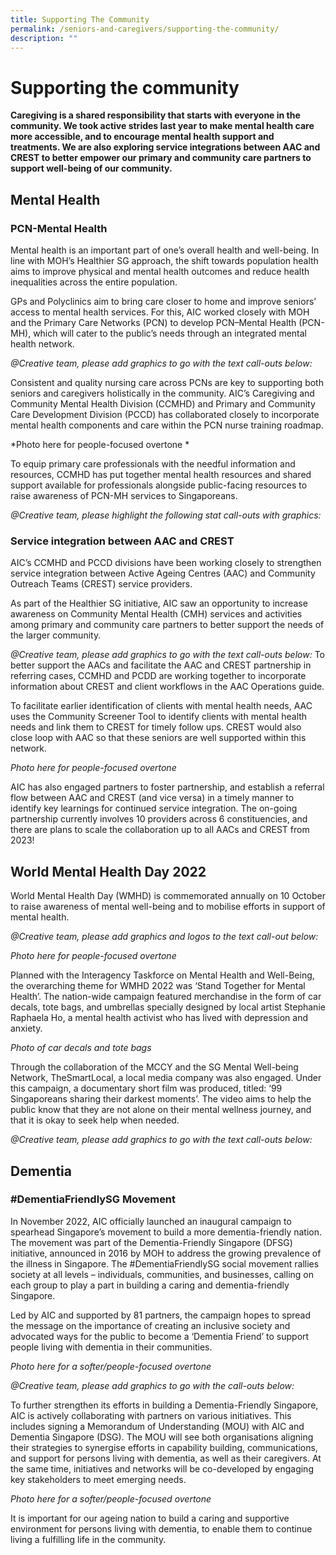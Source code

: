 ```yaml
---
title: Supporting The Community
permalink: /seniors-and-caregivers/supporting-the-community/
description: ""
---
```

# Supporting the community
**Caregiving is a shared responsibility that starts with everyone in the community. We took active strides last year to make mental health care more accessible, and to encourage mental health support and treatments. We are also exploring service integrations between AAC and CREST to better empower our primary and community care partners to support well-being of our community.**

## Mental Health
### PCN-Mental Health
Mental health is an important part of one’s overall health and well-being. In line with MOH’s Healthier SG approach, the shift towards population health aims to improve physical and mental health outcomes and reduce health inequalities across the entire population.  

GPs and Polyclinics aim to bring care closer to home and improve seniors’ access to mental health services. For this, AIC worked closely with MOH and the Primary Care Networks (PCN) to develop PCN–Mental Health (PCN-MH), which will cater to the public’s needs through an integrated mental health network.

*@Creative team, please add graphics to go with the text call-outs below:*

Consistent and quality nursing care across PCNs are key to supporting both seniors and caregivers holistically in the community. AIC’s Caregiving and Community Mental Health Division (CCMHD) and Primary and Community Care Development Division (PCCD) has collaborated closely to incorporate mental health components and care within the PCN nurse training roadmap.

*Photo here for people-focused overtone *

To equip primary care professionals with the needful information and resources, CCMHD has put together mental health resources and shared support available for professionals alongside public-facing resources to raise awareness of PCN-MH services to Singaporeans.

*@Creative team, please highlight the following stat call-outs with graphics:*

### Service integration between AAC and CREST
AIC’s CCMHD and PCCD divisions have been working closely to strengthen service integration between Active Ageing Centres (AAC) and Community Outreach Teams (CREST) service providers.

As part of the Healthier SG initiative, AIC saw an opportunity to increase awareness on Community Mental Health (CMH) services and activities among primary and community care partners to better support the needs of the larger community.  

*@Creative team, please add graphics to go with the text call-outs below:*
To better support the AACs and facilitate the AAC and CREST partnership in referring cases, CCMHD and PCDD are working together to incorporate information about CREST and client workflows in the AAC Operations guide.

To facilitate earlier identification of clients with mental health needs, AAC uses the Community Screener Tool to identify clients with mental health needs and link them to CREST for timely follow ups. CREST would also close loop with AAC so that these seniors are well supported within this network.

*Photo here for people-focused overtone*

AIC has also engaged partners to foster partnership, and establish a referral flow between AAC and CREST (and vice versa) in a timely manner to identify key learnings for continued service integration. The on-going partnership currently involves 10 providers across 6 constituencies, and there are plans to scale the collaboration up to all AACs and CREST from 2023!

## World Mental Health Day 2022
World Mental Health Day (WMHD) is commemorated annually on 10 October to raise awareness of mental well-being and to mobilise efforts in support of mental health.

*@Creative team, please add graphics and logos to the text call-out below:*

*Photo here for people-focused overtone*

Planned with the Interagency Taskforce on Mental Health and Well-Being, the overarching theme for WMHD 2022 was ‘Stand Together for Mental Health’. The nation-wide campaign featured merchandise in the form of car decals, tote bags, and umbrellas specially designed by local artist Stephanie Raphaela Ho, a mental health activist who has lived with depression and anxiety.

*Photo of car decals and tote bags*

Through the collaboration of the MCCY and the SG Mental Well-being Network, TheSmartLocal, a local media company was also engaged. Under this campaign, a documentary short film was produced, titled: ‘99 Singaporeans sharing their darkest moments’. The video aims to help the public know that they are not alone on their mental wellness journey, and that it is okay to seek help when needed.

*@Creative team, please add graphics to go with the text call-outs below:*

## Dementia
### \#DementiaFriendlySG Movement
In November 2022, AIC officially launched an inaugural campaign to spearhead Singapore’s movement to build a more dementia-friendly nation. The movement was part of the Dementia-Friendly Singapore (DFSG) initiative, announced in 2016 by MOH to address the growing prevalence of the illness in Singapore. The #DementiaFriendlySG social movement rallies society at all levels – individuals, communities, and businesses, calling on each group to play a part in building a caring and dementia-friendly Singapore. 

Led by AIC and supported by 81 partners, the campaign hopes to spread the message on the importance of creating an inclusive society and advocated ways for the public to become a ‘Dementia Friend’ to support people living with dementia in their communities.

*Photo here for a softer/people-focused overtone*

*@Creative team, please add graphics to go with the call-outs below:*

To further strengthen its efforts in building a Dementia-Friendly Singapore, AIC is actively collaborating with partners on various initiatives. This includes signing a Memorandum of Understanding (MOU) with AIC and Dementia Singapore (DSG). The MOU will see both organisations aligning their strategies to synergise efforts in capability building, communications, and support for persons living with dementia, as well as their caregivers. At the same time, initiatives and networks will be co-developed by engaging key stakeholders to meet emerging needs. 

*Photo here for a softer/people-focused overtone*

It is important for our ageing nation to build a caring and supportive environment for persons living with dementia, to enable them to continue living a fulfilling life in the community.